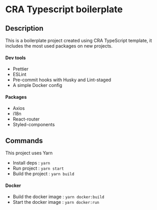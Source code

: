 # CRA Typescript boilerplate

## Description

This is a boilerplate project created using CRA TypeScript template, it includes the most used
packages on new projects.

#### Dev tools

- Prettier
- ESLint
- Pre-commit hooks with Husky and Lint-staged
- A simple Docker config

#### Packages

- Axios
- i18n
- React-router
- Styled-components

## Commands

This project uses Yarn

- Install deps : `yarn`
- Run project : `yarn start`
- Build the project : `yarn build`

#### Docker

- Build the docker image : `yarn docker:build`
- Start the docker image : `yarn docker:run`
